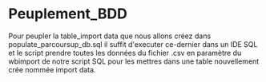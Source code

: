 # Peuplement_BDD
Pour peupler la table_import data que nous allons créez dans populate_parcoursup_db.sql il suffit d'executer ce-dernier dans un IDE SQL et le script prendre toutes les données du fichier .csv en paramètre du wbimport de notre script SQL pour les mettres 
dans une table nouvellement crée nommée import data.
